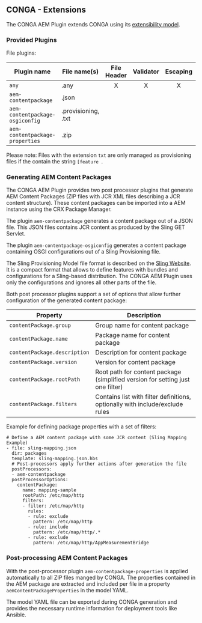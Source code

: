 ## CONGA - Extensions

The CONGA AEM Plugin extends CONGA using its [extensibility model][conga-extensibility].


### Provided Plugins

File plugins:

| Plugin name                     | File name(s)        | File Header | Validator | Escaping | Post Processor |
|---------------------------------|---------------------|:-----------:|:---------:|:--------:|:--------------:|
| `any`                           | .any                | X           | X         | X        |                |
| `aem-contentpackage`            | .json               |             |           |          | X              |
| `aem-contentpackage-osgiconfig` | .provisioning, .txt |             |           |          | X              |
| `aem-contentpackage-properties` | .zip                |             |           |          | X              |

Please note: Files with the extension `txt` are only managed as provisioning files if the contain the string `[feature `.


### Generating AEM Content Packages

The CONGA AEM Plugin provides two post processor plugins that generate AEM Content Packages (ZIP files with JCR XML files describing a JCR content structure). These content packages can be imported into a AEM instance using the CRX Package Manager.

The plugin `aem-contentpackage` generates a content package out of a JSON file. This JSON files contains JCR content as produced by the Sling GET Servlet.

The plugin `aem-contentpackage-osgiconfig` generates a content package containing OSGI configurations out of a Sling Provisioning file.

The Sling Provisioning Model file format is described on the [Sling Website][sling-provisioning]. It is a compact format that allows to define features with bundles and configurations for a Sling-based distribution. The CONGA AEM Plugin uses only the configurations and ignores all other parts of the file.

Both post processor plugins support a set of options that allow further configuration of the generated content package:

| Property                     | Description
|------------------------------|-------------
| `contentPackage.group`       | Group name for content package
| `contentPackage.name`        | Package name for content package
| `contentPackage.description` | Description for content package
| `contentPackage.version`     | Version for content package
| `contentPackage.rootPath`    | Root path for content package (simplified version for setting just one filter)
| `contentPackage.filters`     | Contains list with filter definitions, optionally with include/exclude rules


Example for defining package properties with a set of filters:

```
# Define a AEM content package with some JCR content (Sling Mapping Example)
- file: sling-mapping.json
  dir: packages
  template: sling-mapping.json.hbs
  # Post-processors apply further actions after generation the file
  postProcessors:
  - aem-contentpackage
  postProcessorOptions:
    contentPackage:
      name: mapping-sample
      rootPath: /etc/map/http
      filters:
      - filter: /etc/map/http
        rules:
        - rule: exclude
          pattern: /etc/map/http
        - rule: include
          pattern: /etc/map/http/.*
        - rule: exclude
          pattern: /etc/map/http/AppMeasurementBridge
```


### Post-processing AEM Content Packages

With the post-processor plugin `aem-contentpackage-properties` is applied automatically to all ZIP files manged by CONGA. The properties contained in the AEM package are extracted and included per file in a property `aemContentPackageProperties` in the model YAML.

The model YAML file can be exported during CONGA generation and provides the necessary runtime information for deployment tools like Ansible.


[conga-extensibility]: http://devops.wcm.io/conga/extensibility.html
[sling-provisioning]: https://sling.apache.org/documentation/development/slingstart.html
